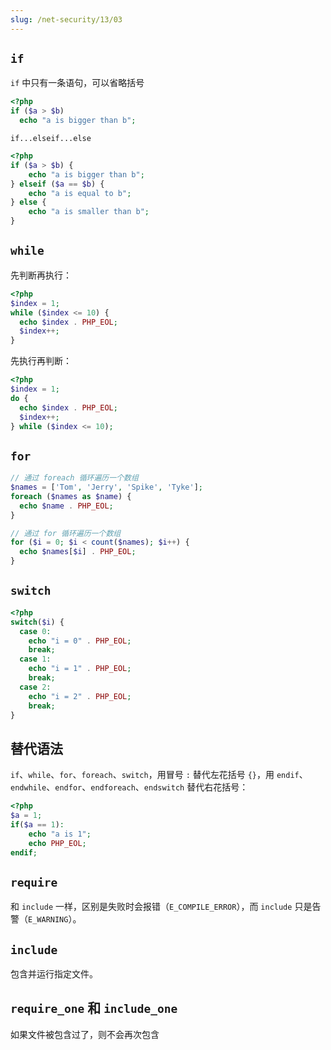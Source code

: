 ```yaml
---
slug: /net-security/13/03
---
```


## `if`

`if` 中只有一条语句，可以省略括号

```php
<?php
if ($a > $b)
  echo "a is bigger than b";
```

`if...elseif...else`

```php
<?php
if ($a > $b) {
    echo "a is bigger than b";
} elseif ($a == $b) {
    echo "a is equal to b";
} else {
    echo "a is smaller than b";
}
```

## `while`

先判断再执行：

```php
<?php
$index = 1;
while ($index <= 10) {
  echo $index . PHP_EOL;
  $index++;
}
```

先执行再判断：

```php
<?php
$index = 1;
do {
  echo $index . PHP_EOL;
  $index++;
} while ($index <= 10);
```

## `for`

```php
// 通过 foreach 循环遍历一个数组
$names = ['Tom', 'Jerry', 'Spike', 'Tyke'];
foreach ($names as $name) {
  echo $name . PHP_EOL;
}

// 通过 for 循环遍历一个数组
for ($i = 0; $i < count($names); $i++) {
  echo $names[$i] . PHP_EOL;
}
```



## `switch`

```php
<?php
switch($i) {
  case 0:
    echo "i = 0" . PHP_EOL;
    break;
  case 1:
    echo "i = 1" . PHP_EOL;
    break;
  case 2:
    echo "i = 2" . PHP_EOL;
    break;
}
```





## 替代语法

`if`、`while`、`for`、`foreach`、`switch`，用冒号 `:` 替代左花括号 `{}`，用 `endif`、`endwhile`、`endfor`、`endforeach`、`endswitch` 替代右花括号：

```php
<?php
$a = 1;
if($a == 1):
    echo "a is 1";
    echo PHP_EOL;
endif;
```





## `require`

和 `include` 一样，区别是失败时会报错（`E_COMPILE_ERROR`），而 `include` 只是告警（`E_WARNING`）。



## `include`

包含并运行指定文件。



## `require_one` 和 `include_one`

如果文件被包含过了，则不会再次包含
















